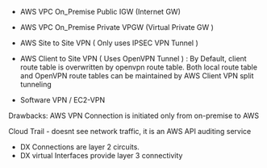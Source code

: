 
  - AWS VPC         On_Premise       Public          IGW (Internet GW)
  - AWS VPC         On_Premise       Private         VPGW (Virtual Private GW )



- AWS Site to Site VPN ( Only uses IPSEC VPN Tunnel )
- AWS Client to Site VPN ( Uses OpenVPN Tunnel ) : By Default, client route table is overwritten by openvpn route table. Both local route table and OpenVPN route tables can be maintained by AWS Client VPN split tunneling
- Software VPN / EC2-VPN

Drawbacks: AWS VPN Connection is initiated only from on-premise to AWS

Cloud Trail - doesnt see network traffic, it is an AWS API auditing service

- DX Connections are layer 2 circuits. 
- DX virtual Interfaces provide layer 3 connectivity
